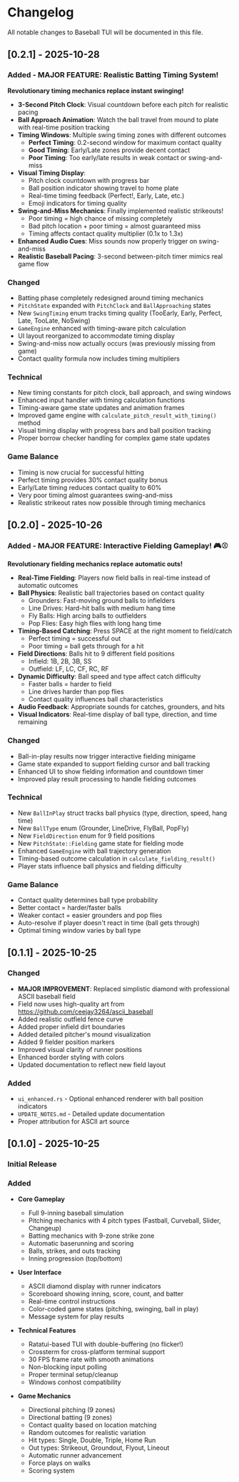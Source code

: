 # Changelog

All notable changes to Baseball TUI will be documented in this file.

## [0.2.1] - 2025-10-28

### Added - MAJOR FEATURE: Realistic Batting Timing System!

**Revolutionary timing mechanics replace instant swinging!**

- **3-Second Pitch Clock**: Visual countdown before each pitch for realistic pacing
- **Ball Approach Animation**: Watch the ball travel from mound to plate with real-time position tracking
- **Timing Windows**: Multiple swing timing zones with different outcomes
  - **Perfect Timing**: 0.2-second window for maximum contact quality
  - **Good Timing**: Early/Late zones provide decent contact
  - **Poor Timing**: Too early/late results in weak contact or swing-and-miss
- **Visual Timing Display**: 
  - Pitch clock countdown with progress bar
  - Ball position indicator showing travel to home plate
  - Real-time timing feedback (Perfect!, Early, Late, etc.)
  - Emoji indicators for timing quality
- **Swing-and-Miss Mechanics**: Finally implemented realistic strikeouts!
  - Poor timing = high chance of missing completely
  - Bad pitch location + poor timing = almost guaranteed miss
  - Timing affects contact quality multiplier (0.1x to 1.3x)
- **Enhanced Audio Cues**: Miss sounds now properly trigger on swing-and-miss
- **Realistic Baseball Pacing**: 3-second between-pitch timer mimics real game flow

### Changed
- Batting phase completely redesigned around timing mechanics
- `PitchState` expanded with `PitchClock` and `BallApproaching` states
- New `SwingTiming` enum tracks timing quality (TooEarly, Early, Perfect, Late, TooLate, NoSwing)
- `GameEngine` enhanced with timing-aware pitch calculation
- UI layout reorganized to accommodate timing display
- Swing-and-miss now actually occurs (was previously missing from game)
- Contact quality formula now includes timing multipliers

### Technical
- New timing constants for pitch clock, ball approach, and swing windows
- Enhanced input handler with timing calculation functions
- Timing-aware game state updates and animation frames
- Improved game engine with `calculate_pitch_result_with_timing()` method
- Visual timing display with progress bars and ball position tracking
- Proper borrow checker handling for complex game state updates

### Game Balance
- Timing is now crucial for successful hitting
- Perfect timing provides 30% contact quality bonus
- Early/Late timing reduces contact quality to 60%
- Very poor timing almost guarantees swing-and-miss
- Realistic strikeout rates now possible through timing mechanics

## [0.2.0] - 2025-10-26

### Added - MAJOR FEATURE: Interactive Fielding Gameplay! 🎮⚾

**Revolutionary fielding mechanics replace automatic outs!**

- **Real-Time Fielding**: Players now field balls in real-time instead of automatic outcomes
- **Ball Physics**: Realistic ball trajectories based on contact quality
  - Grounders: Fast-moving ground balls to infielders
  - Line Drives: Hard-hit balls with medium hang time
  - Fly Balls: High arcing balls to outfielders
  - Pop Flies: Easy high flies with long hang time
- **Timing-Based Catching**: Press SPACE at the right moment to field/catch
  - Perfect timing = successful out
  - Poor timing = ball gets through for a hit
- **Field Directions**: Balls hit to 9 different field positions
  - Infield: 1B, 2B, 3B, SS
  - Outfield: LF, LC, CF, RC, RF
- **Dynamic Difficulty**: Ball speed and type affect catch difficulty
  - Faster balls = harder to field
  - Line drives harder than pop flies
  - Contact quality influences ball characteristics
- **Audio Feedback**: Appropriate sounds for catches, grounders, and hits
- **Visual Indicators**: Real-time display of ball type, direction, and time remaining

### Changed
- Ball-in-play results now trigger interactive fielding minigame
- Game state expanded to support fielding cursor and ball tracking
- Enhanced UI to show fielding information and countdown timer
- Improved play result processing to handle fielding outcomes

### Technical
- New `BallInPlay` struct tracks ball physics (type, direction, speed, hang time)
- New `BallType` enum (Grounder, LineDrive, FlyBall, PopFly)
- New `FieldDirection` enum for 9 field positions
- New `PitchState::Fielding` game state for fielding mode
- Enhanced `GameEngine` with ball trajectory generation
- Timing-based outcome calculation in `calculate_fielding_result()`
- Player stats influence ball physics and fielding difficulty

### Game Balance
- Contact quality determines ball type probability
- Better contact = harder/faster balls
- Weaker contact = easier grounders and pop flies
- Auto-resolve if player doesn't react in time (ball gets through)
- Optimal timing window varies by ball type

## [0.1.1] - 2025-10-25

### Changed
- **MAJOR IMPROVEMENT**: Replaced simplistic diamond with professional ASCII baseball field
- Field now uses high-quality art from https://github.com/ceejay3264/ascii_baseball
- Added realistic outfield fence curve
- Added proper infield dirt boundaries
- Added detailed pitcher's mound visualization
- Added 9 fielder position markers
- Improved visual clarity of runner positions
- Enhanced border styling with colors
- Updated documentation to reflect new field layout

### Added
- `ui_enhanced.rs` - Optional enhanced renderer with ball position indicators
- `UPDATE_NOTES.md` - Detailed update documentation
- Proper attribution for ASCII art source

## [0.1.0] - 2025-10-25

### Initial Release

### Added
- **Core Gameplay**
  - Full 9-inning baseball simulation
  - Pitching mechanics with 4 pitch types (Fastball, Curveball, Slider, Changeup)
  - Batting mechanics with 9-zone strike zone
  - Automatic baserunning and scoring
  - Balls, strikes, and outs tracking
  - Inning progression (top/bottom)

- **User Interface**
  - ASCII diamond display with runner indicators
  - Scoreboard showing inning, score, count, and batter
  - Real-time control instructions
  - Color-coded game states (pitching, swinging, ball in play)
  - Message system for play results

- **Technical Features**
  - Ratatui-based TUI with double-buffering (no flicker!)
  - Crossterm for cross-platform terminal support
  - 30 FPS frame rate with smooth animations
  - Non-blocking input polling
  - Proper terminal setup/cleanup
  - Windows conhost compatibility

- **Game Mechanics**
  - Directional pitching (9 zones)
  - Directional batting (9 zones)
  - Contact quality based on location matching
  - Random outcomes for realistic variation
  - Hit types: Single, Double, Triple, Home Run
  - Out types: Strikeout, Groundout, Flyout, Lineout
  - Automatic runner advancement
  - Force plays on walks
  - Scoring system